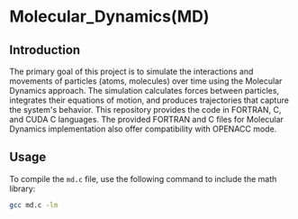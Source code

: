 # Molecular_Dynamics(MD)

## Introduction
The primary goal of this project is to simulate the interactions and movements of particles (atoms, molecules) over time using the Molecular Dynamics approach. The simulation calculates forces between particles, integrates their equations of motion, and produces trajectories that capture the system's behavior. This repository provides the code in FORTRAN, C, and CUDA C languages. The provided FORTRAN and C files for Molecular Dynamics implementation also offer compatibility with OPENACC mode.

## Usage

To compile the `md.c` file, use the following command to include the math library: 

```bash
gcc md.c -lm
